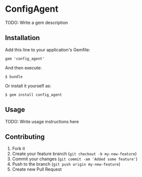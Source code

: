 # ConfigAgent

TODO: Write a gem description

## Installation

Add this line to your application's Gemfile:

    gem 'config_agent'

And then execute:

    $ bundle

Or install it yourself as:

    $ gem install config_agent

## Usage

TODO: Write usage instructions here

## Contributing

1. Fork it
2. Create your feature branch (`git checkout -b my-new-feature`)
3. Commit your changes (`git commit -am 'Added some feature'`)
4. Push to the branch (`git push origin my-new-feature`)
5. Create new Pull Request
